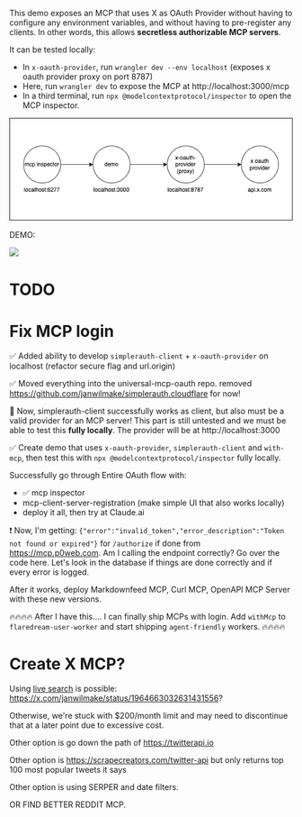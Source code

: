 This demo exposes an MCP that uses X as OAuth Provider without having to configure any environment variables, and without having to pre-register any clients. In other words, this allows **secretless authorizable MCP servers**.

It can be tested locally:

- In `x-oauth-provider`, run `wrangler dev --env localhost` (exposes x oauth provider proxy on port 8787)
- Here, run `wrangler dev` to expose the MCP at http://localhost:3000/mcp
- In a third terminal, run `npx @modelcontextprotocol/inspector` to open the MCP inspector.

![](demo.drawio.png)

DEMO:

![](small.gif)

# TODO

# Fix MCP login

✅ Added ability to develop `simplerauth-client` + `x-oauth-provider` on localhost (refactor secure flag and url.origin)

✅ Moved everything into the universal-mcp-oauth repo. removed https://github.com/janwilmake/simplerauth.cloudflare for now!

🤔 Now, simplerauth-client successfully works as client, but also must be a valid provider for an MCP server! This part is still untested and we must be able to test this **fully locally**. The provider will be at http://localhost:3000

✅ Create demo that uses `x-oauth-provider`, `simplerauth-client` and `with-mcp`, then test this with `npx @modelcontextprotocol/inspector` fully locally.

Successfully go through Entire OAuth flow with:

- ✅ mcp inspector
- mcp-client-server-registration (make simple UI that also works locally)
- deploy it all, then try at Claude.ai

❗️ Now, I'm getting: `{"error":"invalid_token","error_description":"Token not found or expired"}` for `/authorize` if done from https://mcp.p0web.com. Am I calling the endpoint correctly? Go over the code here. Let's look in the database if things are done correctly and if every error is logged.

After it works, deploy Markdownfeed MCP, Curl MCP, OpenAPI MCP Server with these new versions.

🔥🔥🔥🔥 After I have this.... I can finally ship MCPs with login. Add `withMcp` to `flaredream-user-worker` and start shipping `agent-friendly` workers. 🔥🔥🔥🔥

# Create X MCP?

Using [live search](https://docs.x.ai/docs/guides/live-search) is possible: https://x.com/janwilmake/status/1964663032631431556?

Otherwise, we're stuck with $200/month limit and may need to discontinue that at a later point due to excessive cost.

Other option is go down the path of https://twitterapi.io

Other option is https://scrapecreators.com/twitter-api but only returns top 100 most popular tweets it says

Other option is using SERPER and date filters.

OR FIND BETTER REDDIT MCP.
